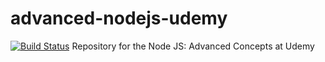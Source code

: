 # advanced-nodejs-udemy
[![Build Status](https://travis-ci.org/Drago96/advanced-nodejs-udemy.svg?branch=master)](https://travis-ci.org/Drago96/advanced-nodejs-udemy)
Repository for the Node JS: Advanced Concepts at Udemy
